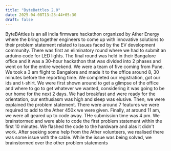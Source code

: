 ```yaml
---
title: "ByteBattles 2.0"
date: 2025-04-08T13:23:44+05:30
draft: false
---
```


ByteBAttles is an all india firmware hackathon organized by Ather Energy where the bring together engineers to come up with innovative solutions to their problem statement related to issues faced by the EV development community.
There was first an eliminatory round where we had to submit an arduino code for LED lights.
The final round was held in their Bangalore office and it was a 30-hour hackathon that was divided into 2 phases and went on for the entire weekend.
We were a team of five coming from Pune. We took a 3 am flight to Bangalore and made it to the office around 8, 30 minutes before the reporting time. We completed our registration, got our ids and t-shirt. We were first shown around to get a glimpse of the office and where to go to get whatever we wanted, considering it was  going to be our home for the next 2 days. We had breakfast and were ready for the orientation, our enthusiasm was high and sleep was elusive. Then, we were explained the problem statement. There were around 7 features we were required to add to the Ather 450x we were given.
Finally, at around 11 am, we were all geared up to code away. THe submission time was 4 pm. We brainstormed and were able to code the first problem statement within the first 10 minutes. We flashed the code to the hardware and alas it didn't work. After seeking some help from the Ather volunteers, we realised there was some issue with the cable. While the issue was being solved, we brainstormed over the other problem statements